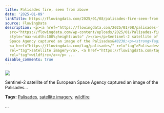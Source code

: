 ```yaml
---
title: Palisades fire, seen from above
date: '2025-01-09'
linkTitle: https://flowingdata.com/2025/01/08/palisades-fire-seen-from-above/
source: FlowingData
description: <p><a href="https://flowingdata.com/2025/01/08/palisades-fire-seen-from-above/"><img
  src="https://flowingdata.com/wp-content/uploads/2025/01/Palisades-fire-from-above-750x500.jpg"
  style="max-width:100%;height:auto" /></a></p>Sentinel-2 satellite of the European
  Space Agency captured an image of the Palisades&#8230;<p><strong>Tags:</strong>
  <a href="https://flowingdata.com/tag/palisades/" rel="tag">Palisades</a>, <a href="https://flowingdata.com/tag/satellite-imagery/"
  rel="tag">satellite imagery</a>, <a href="https://flowingdata.com/tag/wildfire/"
  rel="tag">wildfire</a></p> ...
disable_comments: true
---
```

<p><a href="https://flowingdata.com/2025/01/08/palisades-fire-seen-from-above/"><img src="https://flowingdata.com/wp-content/uploads/2025/01/Palisades-fire-from-above-750x500.jpg" style="max-width:100%;height:auto" /></a></p>Sentinel-2 satellite of the European Space Agency captured an image of the Palisades&#8230;<p><strong>Tags:</strong> <a href="https://flowingdata.com/tag/palisades/" rel="tag">Palisades</a>, <a href="https://flowingdata.com/tag/satellite-imagery/" rel="tag">satellite imagery</a>, <a href="https://flowingdata.com/tag/wildfire/" rel="tag">wildfire</a></p> ...